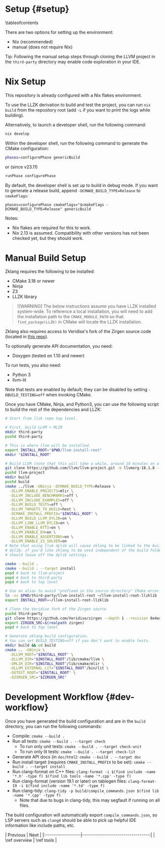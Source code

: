 # Setup {#setup}

\tableofcontents

There are two options for setting up the environment:
* Nix (recommended)
* manual (does not require Nix)

Tip: Following the manual setup steps through cloning the LLVM project in the
`third-party` directory may enable code exploration in your IDE.

# Nix Setup

This repository is already configured with a Nix flakes environment.

To use the LLZK derivation to build and test the project, you can run `nix build`
from the repository root (add `-L` if you want to print the logs while building).

Alternatively, to launch a developer shell, run the following command:

```bash
nix develop
```

Within the developer shell, run the following command to generate the CMake configuration:

```bash
phases=configurePhase genericBuild
```
or (since v23.11)
```bash
runPhase configurePhase
```

By default, the developer shell is set up to build in debug mode. If you want to
generate a release build, append `-DCMAKE_BUILD_TYPE=Release` to `cmakeFlags`:

```
phases=configurePhase cmakeFlags="$cmakeFlags -DCMAKE_BUILD_TYPE=Release" genericBuild
```

Notes:

* Nix flakes are required for this to work.
* Nix 2.13 is assumed. Compatibility with other versions has not been checked
  yet, but they should work.

# Manual Build Setup

Zklang requires the following to be installed:

* CMake 3.18 or newer
* Ninja
* Z3
* LLZK library

> ![WARNING]
> The below instructions assume you have LLZK installed system-wide. To
> reference a local installation, you will need to add the installation path
> to the `CMAKE_MODULE_PATH` so that `find_package(LLZK)` in CMake will locate
> the LLZK installation.

Zklang also requires access to Veridise's fork of the Zirgen source code (located
in [this repo][veridise-zirgen]).

To optionally generate API documentation, you need:
* Doxygen (tested on 1.10 and newer)

To run tests, you also need:
* Python 3
* llvm-lit

Note that tests are enabled by default; they can be disabled by setting
`-DBUILD_TESTING=off` when invoking CMake.

Once you have CMake, Ninja, and Python3, you can use the following script to
build the rest of the dependencies and LLZK:

```bash
# Start from llzk repo top level.

# First, build LLVM + MLIR
mkdir third-party
pushd third-party

# This is where llvm will be installed.
export INSTALL_ROOT="$PWD/llvm-install-root"
mkdir "$INSTALL_ROOT"

# Build LLVM (note that this will take a while, around 10 minutes on a Mac M1)
git clone https://github.com/llvm/llvm-project.git -b llvmorg-18.1.8 --depth 1
pushd llvm-project
mkdir build
pushd build
cmake ../llvm -GNinja -DCMAKE_BUILD_TYPE=Release \
  -DLLVM_ENABLE_PROJECTS=mlir \
  -DLLVM_INCLUDE_BENCHMARKS=off \
  -DLLVM_INCLUDE_EXAMPLES=off \
  -DLLVM_BUILD_TESTS=off \
  -DLLVM_TARGETS_TO_BUILD=host \
  -DCMAKE_INSTALL_PREFIX="$INSTALL_ROOT" \
  -DLLVM_BUILD_LLVM_DYLIB=on \
  -DLLVM_LINK_LLVM_DYLIB=on \
  -DLLVM_ENABLE_RTTI=on \
  -DLLVM_ENABLE_EH=on \
  -DLLVM_ENABLE_ASSERTIONS=on \
  -DLLVM_ENABLE_Z3_SOLVER=on
# Note that using llvm dylib will cause zklang to be linked to the built LLVM
# dylib; if you'd like zklang to be used independent of the build folder, you
# should leave off the dylib settings.

cmake --build .
cmake --build . --target install
popd # back to llvm-project
popd # back to third-party
popd # back to top level

# Use an alias to avoid "prefixed in the source directory" CMake error.
ln -sv $PWD/third-party/llvm-install-root ~/llvm-install-root-llzklib
export INSTALL_ROOT=~/llvm-install-root-llzklib

# Clone the Veridise fork of the Zirgen source
pushd third-party
git clone https://github.com/Veridise/zirgen --depth 1 --revision 8e4eaa65a45f4b7c38bd672729e6e1a3ba9ae2a7
export ZIRGEN_SRC=$(realpath zirgen)
popd # back to top level

# Generate zklang build configuration.
# You can set BUILD_TESTING=off if you don't want to enable tests.
mkdir build && cd build
cmake .. -GNinja \
  -DLLVM_ROOT="$INSTALL_ROOT" \
  -DLLVM_DIR="$INSTALL_ROOT"/lib/cmake/llvm \
  -DMLIR_DIR="$INSTALL_ROOT"/lib/cmake/mlir \
  -DLLVM_EXTERNAL_LIT="$INSTALL_ROOT"/bin/lit \
  -DGTEST_ROOT="$INSTALL_ROOT" \
  -DZIRGEN_SRC="$ZIRGEN_SRC"
```

# Development Workflow {#dev-workflow}

Once you have generated the build configuration and are in the `build` directory,
you can run the following commands:

* Compile: `cmake --build .`
* Run all tests: `cmake --build . --target check`
  * To run only unit tests: `cmake --build . --target check-unit`
  * To run only lit tests: `cmake --build . --target check-lit`
* Generate API docs (in `doc/html`): `cmake --build . --target doc`
* Run install target (requires `CMAKE_INSTALL_PREFIX` to be set):
  `cmake --build . --target install`
* Run clang-format on C++ files:
  `clang-format -i $(find include -name '*.h' -type f) $(find lib tools -name '*.cpp' -type f)`
* Run clang-format (version 19.1 or later) on tablegen files:
  `clang-format-19 -i $(find include -name '*.td' -type f)`
* Run clang-tidy: `clang-tidy -p build/compile_commands.json $(find lib -name '*.cpp' -type f)`
  * Note that due to bugs in clang-tidy, this may segfault if running on all files.

The build configuration will automatically export `compile_commands.json`, so
LSP servers such as `clangd` should be able to pick up helpful IDE information
like include paths, etc.

<div class="section_buttons">
| Previous          |                              Next |
|:------------------|----------------------------------:|
| \ref overview | \ref tools |
</div>

[veridise-zirgen]: https://github.com/Veridise/zirgen